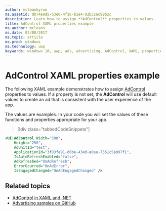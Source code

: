 ```yaml
---
author: mcleanbyron
ms.assetid: d074e9d5-b3e0-4f16-b1e4-02b32ac99b2c
description: Learn how to assign **AdControl** properties to values.
title: AdControl XAML properties example
ms.author: mcleans
ms.date: 02/08/2017
ms.topic: article
ms.prod: windows
ms.technology: uwp
keywords: windows 10, uwp, ads, advertising, AdControl, XAML, properties
---
```


# AdControl XAML properties example

The following XAML example demonstrates how to assign [AdControl](https://msdn.microsoft.com/library/windows/apps/microsoft.advertising.winrt.ui.adcontrol.aspx) properties to values. If a property is not set, the **AdControl** will use default values to create an ad that is consistent with the user experience of the app.

The values are examples. In your code you will set the values of these functions and properties appropriate for your app.

> [!div class="tabbedCodeSnippets"]
``` xml
<UI:AdControl Width="300",
    Height="250",
    AdUnitId="test",
    ApplicationId="3f83fe91-d6be-434d-a0ae-7351c5a997f1",
    IsAutoRefreshEnabled="false",
    AdRefreshed="OnAdRefresh",
    ErrorOcurred="OnAdError",
    IsEngagedChanged="OnAdEngagedChanged" />
```

## Related topics

* [AdControl in XAML and .NET](adcontrol-in-xaml-and--net.md)
* [Advertising samples on GitHub](http://aka.ms/githubads)

 
